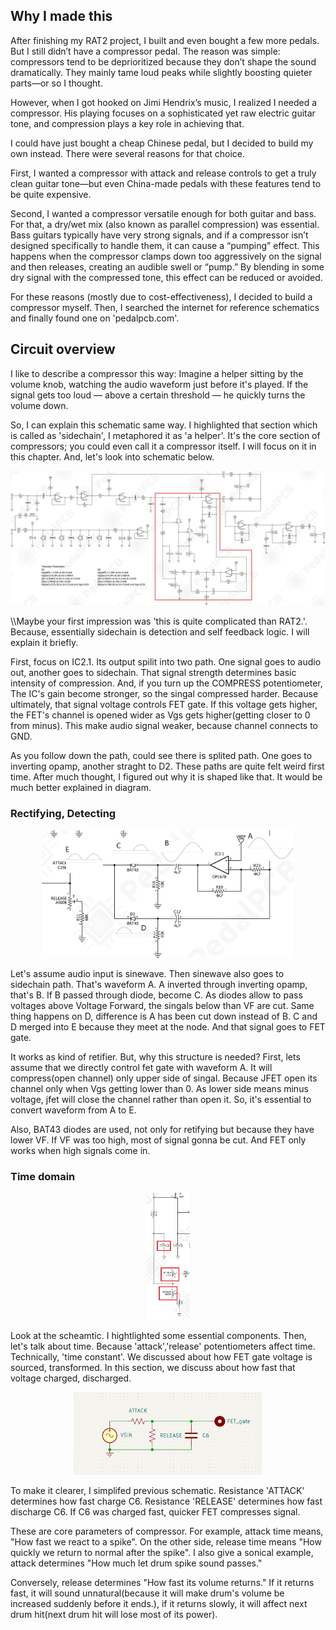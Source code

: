 ## Why I made this
After finishing my RAT2 project, I built and even bought a few more pedals. But I still didn’t have a compressor pedal. The reason was simple: compressors tend to be deprioritized because they don’t shape the sound dramatically. They mainly tame loud peaks while slightly boosting quieter parts—or so I thought.

However, when I got hooked on Jimi Hendrix’s music, I realized I needed a compressor. His playing focuses on a sophisticated yet raw electric guitar tone, and compression plays a key role in achieving that.

I could have just bought a cheap Chinese pedal, but I decided to build my own instead. There were several reasons for that choice.

First, I wanted a compressor with attack and release controls to get a truly clean guitar tone—but even China-made pedals with these features tend to be quite expensive.

Second, I wanted a compressor versatile enough for both guitar and bass. For that, a dry/wet mix (also known as parallel compression) was essential. Bass guitars typically have very strong signals, and if a compressor isn’t designed specifically to handle them, it can cause a “pumping” effect. This happens when the compressor clamps down too aggressively on the signal and then releases, creating an audible swell or “pump.” By blending in some dry signal with the compressed tone, this effect can be reduced or avoided.

For these reasons (mostly due to cost-effectiveness), I decided to build a compressor myself. Then, I searched the internet for reference schematics and finally found one on 'pedalpcb.com'.


## Circuit overview


I like to describe a compressor this way: Imagine a helper sitting by the volume knob, watching the audio waveform just before it's played. If the signal gets too loud — above a certain threshold — he quickly turns the volume down.

So, I can explain this schematic same way. I highlighted that section which is called as 'sidechain', I metaphored it as 'a helper'. It's the core section of compressors; you could even call it a compressor itself. I will focus on it in this chapter. And, let's look into schematic below.

<p align='center'>
 <img src=asset/sch.jpg>
</p>

\\\\Maybe your first impression was 'this is quite complicated than RAT2.'. Because, essentially sidechain is detection and self feedback logic. I will explain it briefly.  


First, focus on IC2.1. Its output spilit into two path. One signal goes to audio out, another goes to sidechain. That signal strength determines basic intensity of compression. And, if you turn up the COMPRESS potentiometer, The IC's gain become stronger, so the singal compressed harder. Because ultimately, that signal voltage controls FET gate. If this voltage gets higher, the FET's channel is opened wider as Vgs gets higher(getting closer to 0 from minus). This make audio signal weaker, because channel connects to GND.

As you follow down the path, could see there is splited path. One goes to inverting opamp, another straght to D2. These paths are quite felt weird first time. After much thought, I figured out why it is shaped like that. It would be much better explained in diagram.

### Rectifying, Detecting

<p align='center'>
 <img src=asset/waveform.jpg width="80%" height="80%">
</p>

Let's assume audio input is sinewave. Then sinewave also goes to sidechain path. That's waveform A. A inverted through inverting opamp, that's B. If B passed through diode, become C. As diodes allow to pass voltages above Voltage Forward, the singals below than VF are cut. Same thing happens on D, difference is A has been cut down instead of B. C and D merged into E because they meet at the node. And that signal goes to FET gate. 

It works as kind of retifier. But, why this structure is needed? First, lets assume that we directly control fet gate with waveform A. It will compress(open channel) only upper side of singal. Because JFET open its channel only when Vgs getting lower than 0. As lower side means minus voltage, jfet will close the channel rather than open it. So, it's essential to convert waveform from A to E. 

Also, BAT43 diodes are used, not only for retifying but because they have lower VF. If VF was too high, most of signal gonna be cut. And FET only works when high signals come in.

### Time domain

<p align='center'>
 <img src=asset/attack.jpg width="14%" height="14%">
</p>  

Look at the scheamtic. I hightlighted some essential components. Then, let's talk about time. Because 'attack','release' potentiometers affect time. Technically, 'time constant'. 
We discussed about how FET gate voltage is sourced, transformed. In this section, we discuss about how fast that voltage charged, discharged. 

<p align='center'>
 <img src=asset/constant.png width="60%" height="60%"> 
</p>  
To make it clearer, I simplifed previous schematic. Resistance 'ATTACK' determines how fast charge C6. Resistance 'RELEASE' determines how fast discharge C6. If C6 was charged fast, quicker FET compresses signal. 

These are core parameters of compressor. For example, attack time means, "How fast we react to a spike". On the other side, release time means "How quickly we return to normal after the spike". I also give a sonical example, attack determines "How much let drum spike sound passes." 

Conversely, release determines "How fast its volume returns." If it returns fast, it will sound unnatural(because it will make drum's volume be increased suddenly before it ends.), if it returns slowly, it will affect next drum hit(next drum hit will lose most of its power). 
